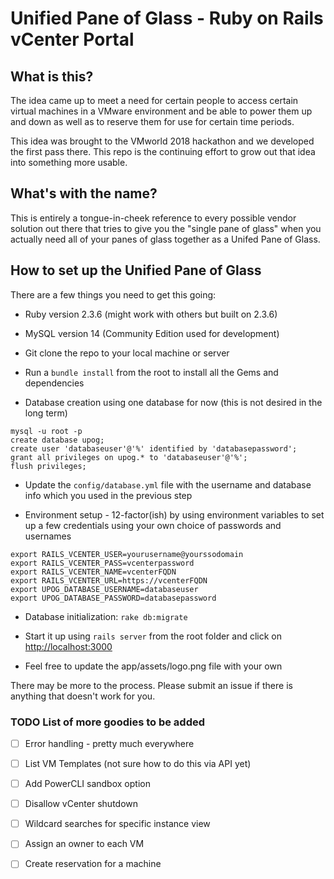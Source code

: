 # Unified Pane of Glass - Ruby on Rails vCenter Portal

## What is this?

The idea came up to meet a need for certain people to access certain virtual machines in a VMware environment and be able to power them up and down as well as to reserve them for use for certain time periods.

This idea was brought to the VMworld 2018 hackathon and we developed the first pass there.  This repo is the continuing effort to grow out that idea into something more usable.

## What's with the name?

This is entirely a tongue-in-cheek reference to every possible vendor solution out there that tries to give you the "single pane of glass" when you actually need all of your panes of glass together as a Unifed Pane of Glass.

## How to set up the Unified Pane of Glass

There are a few things you need to get this going:

* Ruby version 2.3.6 (might work with others but built on 2.3.6)

* MySQL version 14 (Community Edition used for development)

* Git clone the repo to your local machine or server

* Run a `bundle install` from the root to install all the Gems and dependencies

* Database creation using one database for now (this is not desired in the long term)
```
mysql -u root -p
create database upog;
create user 'databaseuser'@'%' identified by 'databasepassword';
grant all privileges on upog.* to 'databaseuser'@'%';
flush privileges;
```

* Update the `config/database.yml` file with the username and database info which you used in the previous step

* Environment setup - 12-factor(ish) by using environment variables to set up a few credentials using your own choice of passwords and usernames
```
export RAILS_VCENTER_USER=yourusername@yourssodomain
export RAILS_VCENTER_PASS=vcenterpassword
export RAILS_VCENTER_NAME=vcenterFQDN
export RAILS_VCENTER_URL=https://vcenterFQDN
export UPOG_DATABASE_USERNAME=databaseuser
export UPOG_DATABASE_PASSWORD=databasepassword
```

* Database initialization:
`
rake db:migrate
`
* Start it up using `rails server` from the root folder and click on [http://localhost:3000](http://localhost:3000)

* Feel free to update the app/assets/logo.png file with your own

There may be more to the process. Please submit an issue if there is anything that doesn't work for you.


### TODO List of more goodies to be added

- [ ] Error handling - pretty much everywhere
- [ ] List VM Templates (not sure how to do this via API yet)
- [ ] Add PowerCLI sandbox option
- [ ] Disallow vCenter shutdown
- [ ] Wildcard searches for specific instance view
- [ ] Assign an owner to each VM
- [ ] Create reservation for a machine



